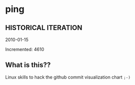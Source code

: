 # ping

## HISTORICAL ITERATION
2010-01-15

Incremented: 4610

## What is this?? 
Linux skills to hack the github commit visualization chart `;-)`
